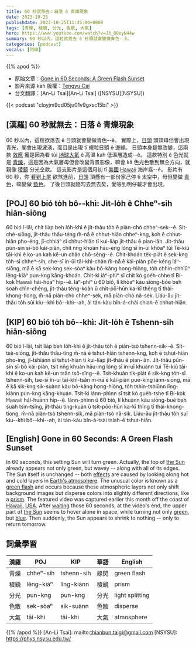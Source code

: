 ```yaml
---
title: 60 秒就無去：日落 ê 青爍現象
date: 2023-10-25
publishdate: 2023-10-25T11:45:00+0800
tags: [青爍, 稜鏡, 分光, 色散, 大氣]
hero: https://www.youtube.com/watch?v=J3_88eyN44w
summary: 60 秒以內，這粒欲落去 ê 日頭就會變做青色--ê。
categories: [podcast]
vocals: [阿綠]
---
```


{{% apod %}}

- 原始文章：[Gone in 60 Seconds: A Green Flash Sunset](https://apod.nasa.gov/apod/ap231025.html)
- 影片來源 kah 版權：[Tengyu Cai](https://www.instagram.com/tengyu.cai/)
- 台文翻譯：[An-Li Tsai][An-Li Tsai] ([NSYSU][NSYSU])

{{< podcast "cloyjm9qd05ju01v9gxsc15bi" >}}

## [漢羅] 60 秒就無去：日落 ê 青爍現象
60 秒以內，這粒欲落去 ê 日頭就會變做青色--ê。
實際上，[日頭][the Sun] 頭頂毋但會出現青光，閣會出現波湧，而且是出現 tī 規粒日頭 ê 邊緣。
日頭本身是無改變，這兩款 [效應][effects] 攏是因為看 tùi [地球大氣][Earth's atmosphere] ê 高溫 kah 低溫層造成--ê。
這款特別 ê 色光就是 [青爍][green flash]，這是因為大氣層毋但會改變背景影像，嘛會 kā 色光色散到無仝方向，就親像 [稜鏡][prism] 分光仝款。
這支影片是這個月初 tī [美國][USA] [Hawai][Hawai][i][i] 海岸翕--ê。
影片有 60 秒，你 [看到上尾][waiting] 欲煞進前，[日頭][the Sun] 頂懸有一部份家己停 tī 太空中，毋但變做 [青色][green]，嘛變做 [藍色][blue]。
了後日頭就隨勼去無去矣，愛等到明仔載才會出現。

## [POJ] 60 bió to̍h bô--khì: Ji̍t-lo̍h ê Chheⁿ-sih hiān-siōng
60 bió í-lāi, chit lia̍p beh lo̍h-khì ê ji̍t-thâu to̍h ē piàn-chò chheⁿ-sek--ê.
Si̍t-chè-siōng, ji̍t-thâu thâu-téng m̄-nā ē chhut-hiān chheⁿ-kng, koh ē chhut-hiān pho-éng, jî-chhiáⁿ sī chhut-hiān tī kui-lia̍p ji̍t-thâu ê pian-iân.
Ji̍t-thâu pún-sin sī-bô kái-piàn, chit nn̄g khoán hāu-èng lóng sī in-ūi khòaⁿ tùi Tē-kiû tāi-khì ê ko-un kah kē-un chân chō-sêng--ê.
Chit-khoán te̍k-pia̍t ê sek-kng to̍h-sī chheⁿ-sih, che-sī in-ūi tāi-khì-chân m̄-nā ē kái-piàn pōe-kéng iáⁿ-siōng, mā ē kā sek-kng sek-sòaⁿ kàu bô-kâng hong-hiòng, to̍h chhin-chhiūⁿ lêng-kiàⁿ pun-kng kāng-khoán.
Chit-ki iáⁿ-phìⁿ sī chit kò goe̍h-chhe tī Bí-kok Hawaii hái-hōaⁿ hip--ê.
Iáⁿ-phìⁿ ū 60 bió, lí khòaⁿ kàu siōng-bóe beh soah chìn-chêng, ji̍t-thâu téng-koân ū chi̍t-pō͘-hūn ka-kī thêng tī thài-khong-tiong, m̄-nā piàn-chò chheⁿ-sek, mā piàn-chò nâ-sek.
Liáu-āu ji̍t-thâu to̍h sûi kiu--khì bô--khì--ah, ài tán-kàu bîn-á-chài chiah-ē chhut-hiān.

## [KIP] 60 bió to̍h bô--khì: Ji̍t-lo̍h ê Tshenn-sih hiān-siōng
60 bió í-lāi, tsit lia̍p beh lo̍h-khì ê ji̍t-thâu to̍h ē piàn-tsò tshenn-sik--ê.
Si̍t-tsè-siōng, ji̍t-thâu thâu-tíng m̄-nā ē tshut-hiān tshenn-kng, koh ē tshut-hiān pho-íng, jî-tshiánn sī tshut-hiān tī kui-lia̍p ji̍t-thâu ê pian-iân.
Ji̍t-thâu pún-sin sī-bô kái-piàn, tsit nn̄g khuán hāu-ìng lóng sī in-uī khuànn tuì Tē-kiû tāi-khì ê ko-un kah kē-un tsân tsō-sîng--ê.
Tsit-khuán ti̍k-pia̍t ê sik-kng to̍h-sī tshenn-sih, tse-sī in-uī tāi-khì-tsân m̄-nā ē kái-piàn puē-kíng iánn-siōng, mā ē kā sik-kng sik-suànn kàu bô-kâng hong-hiòng, to̍h tshin-tshiūnn lîng-kiànn pun-kng kāng-khuán.
Tsit-ki iánn-phìnn sī tsit kò gue̍h-tshe tī Bí-kok Hawaii hái-huānn hip--ê.
Iánn-phìnn ū 60 bió, lí khuànn kàu siōng-bué beh suah tsìn-tsîng, ji̍t-thâu tíng-kuân ū tsi̍t-pōo-hūn ka-kī thîng tī thài-khong-tiong, m̄-nā piàn-tsò tshenn-sik, mā piàn-tsò nâ-sik.
Liáu-āu ji̍t-thâu to̍h suî kiu--khì bô--khì--ah, ài tán-kàu bîn-á-tsài tsiah-ē tshut-hiān.

## [English] Gone in 60 Seconds: A Green Flash Sunset
In 60 seconds, this setting Sun will turn green.
Actually, the top of [the Sun][the Sun] already appears not only green, but wavey -- along with all of its edges.
The Sun itself is unchanged -- both [effects][effects] are caused by looking along hot and cold layers in [Earth's atmosphere][Earth's atmosphere].
The unusual color is known as a [green flash][green flash] and occurs because these atmospheric layers not only shift background images but disperse colors into slightly different directions, like a [prism][prism].
The featured video was captured earlier this month off the coast of [Hawai][Hawai][i][i], [USA][USA].
After [waiting][waiting] those 60 seconds, at the video's end, the upper part of [the Sun][the Sun] seems to hover alone in space, while turning not only [green][green], but [blue][blue].
Then suddenly, the Sun appears to shrink to nothing -- only to return tomorrow.

## 詞彙學習

|漢羅|POJ|KIP|華語|English|
|-|-|-|-|-|
|青爍|chheⁿ-sih|tshenn-sih|綠閃|green flash|
|稜鏡|lêng-kiàⁿ|lîng-kiànn|稜鏡|prism|
|分光|pun-kng|pun-kng|分光|light splitting|
|色散|sek-sòaⁿ|sik-suànn|色散|disperse|
|大氣|tāi-khì|tāi-khì|大氣|atmosphere|

{{% /apod %}}
[An-Li Tsai]: mailto:thianbun.taigi@gmail.com
[NSYSU]: https://phys.nsysu.edu.tw/

[copyright]: https://apod.nasa.gov/apod/fap/lib/about_apod.html#srapply
[License]: https://creativecommons.org/licenses/by/2.0/

[the Sun]:https://science.nasa.gov/sun/
[effects]:https://apod.nasa.gov/apod/ap090223.html
[Earth's atmosphere]:https://climate.nasa.gov/news/2919/earths-atmosphere-a-multi-layered-cake/
[green flash]:https://en.wikipedia.org/wiki/Green_flash
[prism]:https://phet.colorado.edu/sims/html/bending-light/latest/bending-light_en.html
[Hawai]:https://youtu.be/dB-qilyUX2Q
[i]:https://en.wikipedia.org/wiki/Hawaii
[USA]:https://www.cia.gov/the-world-factbook/countries/united-states/
[waiting]:https://i.cbc.ca/1.6583971.1663276172!/fileImage/httpImage/cat-boredom.jpg
[the Sun]:https://apod.nasa.gov/apod/ap230222.html
[green]:https://apod.nasa.gov/apod/ap230328.html
[blue]:https://apod.nasa.gov/apod/ap110104.html
